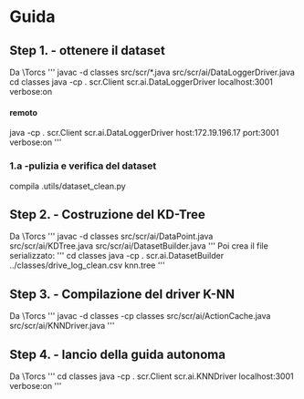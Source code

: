 # Guida

## Step 1. - ottenere il dataset
Da \Torcs
'''
javac -d classes src/scr/*.java src/scr/ai/DataLoggerDriver.java
cd classes
java -cp . scr.Client scr.ai.DataLoggerDriver localhost:3001 verbose:on
#### remoto
java -cp . scr.Client scr.ai.DataLoggerDriver host:172.19.196.17 port:3001 verbose:on
'''
### 1.a -pulizia e verifica del dataset
compila .utils/dataset_clean.py

## Step 2. - Costruzione del KD-Tree
Da \Torcs
'''
javac -d classes src/scr/ai/DataPoint.java src/scr/ai/KDTree.java src/scr/ai/DatasetBuilder.java
'''
Poi crea il file serializzato:
'''
cd classes
java -cp . scr.ai.DatasetBuilder ../classes/drive_log_clean.csv knn.tree
'''

## Step 3. - Compilazione del driver K-NN
Da \Torcs
'''
javac -d classes -cp classes src/scr/ai/ActionCache.java src/scr/ai/KNNDriver.java
'''

## Step 4. - lancio della guida autonoma
Da \Torcs
'''
cd classes
java -cp . scr.Client scr.ai.KNNDriver localhost:3001 verbose:on
'''
